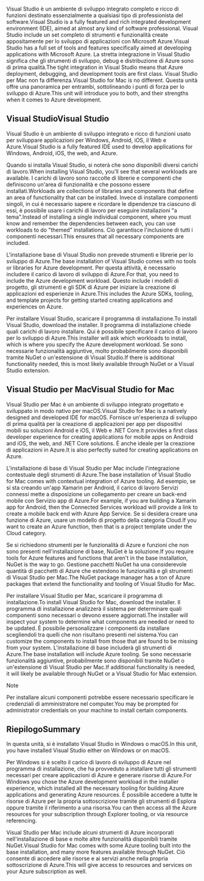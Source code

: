 <span data-ttu-id="6d275-101">Visual Studio è un ambiente di sviluppo integrato completo e ricco di funzioni destinato essenzialmente a qualsiasi tipo di professionista del software.</span><span class="sxs-lookup"><span data-stu-id="6d275-101">Visual Studio is a fully featured and rich integrated development environment (IDE), aimed at almost any kind of software professional.</span></span> <span data-ttu-id="6d275-102">Visual Studio include un set completo di strumenti e funzionalità create appositamente per lo sviluppo di applicazioni con Microsoft Azure.</span><span class="sxs-lookup"><span data-stu-id="6d275-102">Visual Studio has a full set of tools and features specifically aimed at developing applications with Microsoft Azure.</span></span> <span data-ttu-id="6d275-103">La stretta integrazione in Visual Studio significa che gli strumenti di sviluppo, debug e distribuzione di Azure sono di prima qualità.</span><span class="sxs-lookup"><span data-stu-id="6d275-103">The tight integration in Visual Studio means that Azure deployment, debugging, and development tools are first class.</span></span> <span data-ttu-id="6d275-104">Visual Studio per Mac non fa differenza.</span><span class="sxs-lookup"><span data-stu-id="6d275-104">Visual Studio for Mac is no different.</span></span> <span data-ttu-id="6d275-105">Questa unità offre una panoramica per entrambi, sottolineando i punti di forza per lo sviluppo di Azure.</span><span class="sxs-lookup"><span data-stu-id="6d275-105">This unit will introduce you to both, and their strengths when it comes to Azure development.</span></span>

## <a name="visual-studio"></a><span data-ttu-id="6d275-106">Visual Studio</span><span class="sxs-lookup"><span data-stu-id="6d275-106">Visual Studio</span></span>

<span data-ttu-id="6d275-107">Visual Studio è un ambiente di sviluppo integrato e ricco di funzioni usato per sviluppare applicazioni per Windows, Android, iOS, il Web e Azure.</span><span class="sxs-lookup"><span data-stu-id="6d275-107">Visual Studio is a fully featured IDE used to develop applications for Windows, Android, iOS, the web, and Azure.</span></span>

<span data-ttu-id="6d275-108">Quando si installa Visual Studio, si noterà che sono disponibili diversi carichi di lavoro.</span><span class="sxs-lookup"><span data-stu-id="6d275-108">When installing Visual Studio, you'll see that several workloads are available.</span></span> <span data-ttu-id="6d275-109">I carichi di lavoro sono raccolte di librerie e componenti che definiscono un'area di funzionalità e che possono essere installati.</span><span class="sxs-lookup"><span data-stu-id="6d275-109">Workloads are collections of libraries and components that define an area of functionality that can be installed.</span></span> <span data-ttu-id="6d275-110">Invece di installare componenti singoli, in cui è necessario sapere e ricordare le dipendenze tra ciascuno di essi, è possibile usare i carichi di lavoro per eseguire installazioni "a tema".</span><span class="sxs-lookup"><span data-stu-id="6d275-110">Instead of installing a single individual component, where you must know and remember the dependencies between each, you can use workloads to do "themed" installations.</span></span> <span data-ttu-id="6d275-111">Ciò garantisce l'inclusione di tutti i componenti necessari.</span><span class="sxs-lookup"><span data-stu-id="6d275-111">This ensures that all necessary components are included.</span></span>

<span data-ttu-id="6d275-112">L'installazione base di Visual Studio non prevede strumenti e librerie per lo sviluppo di Azure.</span><span class="sxs-lookup"><span data-stu-id="6d275-112">The base installation of Visual Studio comes with no tools or libraries for Azure development.</span></span> <span data-ttu-id="6d275-113">Per questa attività, è necessario includere il carico di lavoro di sviluppo di Azure.</span><span class="sxs-lookup"><span data-stu-id="6d275-113">For that, you need to include the Azure development workload.</span></span> <span data-ttu-id="6d275-114">Questo include i modelli di progetto, gli strumenti e gli SDK di Azure per iniziare la creazione di applicazioni ed esperienze in Azure.</span><span class="sxs-lookup"><span data-stu-id="6d275-114">This includes the Azure SDKs, tooling, and template projects for getting started creating applications and experiences on Azure.</span></span>

<span data-ttu-id="6d275-115">Per installare Visual Studio, scaricare il programma di installazione.</span><span class="sxs-lookup"><span data-stu-id="6d275-115">To install Visual Studio, download the installer.</span></span> <span data-ttu-id="6d275-116">Il programma di installazione chiede quali carichi di lavoro installare. Qui è possibile specificare il carico di lavoro per lo sviluppo di Azure.</span><span class="sxs-lookup"><span data-stu-id="6d275-116">This installer will ask which workloads to install, which is where you specify the Azure development workload.</span></span> <span data-ttu-id="6d275-117">Se sono necessarie funzionalità aggiuntive, molto probabilmente sono disponibili tramite NuGet o un'estensione di Visual Studio.</span><span class="sxs-lookup"><span data-stu-id="6d275-117">If there is additional functionality needed, this is most likely available through NuGet or a Visual Studio extension.</span></span>

## <a name="visual-studio-for-mac"></a><span data-ttu-id="6d275-118">Visual Studio per Mac</span><span class="sxs-lookup"><span data-stu-id="6d275-118">Visual Studio for Mac</span></span>

<span data-ttu-id="6d275-119">Visual Studio per Mac è un ambiente di sviluppo integrato progettato e sviluppato in modo nativo per macOS.</span><span class="sxs-lookup"><span data-stu-id="6d275-119">Visual Studio for Mac is a natively designed and developed IDE for macOS.</span></span> <span data-ttu-id="6d275-120">Fornisce un'esperienza di sviluppo di prima qualità per la creazione di applicazioni per app per dispositivi mobili su soluzioni Android e iOS, il Web e .NET Core.</span><span class="sxs-lookup"><span data-stu-id="6d275-120">It provides a first class developer experience for creating applications for mobile apps on Android and iOS, the web, and .NET Core solutions.</span></span> <span data-ttu-id="6d275-121">È anche ideale per la creazione di applicazioni in Azure.</span><span class="sxs-lookup"><span data-stu-id="6d275-121">It is also perfectly suited for creating applications on Azure.</span></span>

<span data-ttu-id="6d275-122">L'installazione di base di Visual Studio per Mac include l'integrazione contestuale degli strumenti di Azure.</span><span class="sxs-lookup"><span data-stu-id="6d275-122">The base installation of Visual Studio for Mac comes with contextual integration of Azure tooling.</span></span> <span data-ttu-id="6d275-123">Ad esempio, se si sta creando un'app Xamarin per Android, il carico di lavoro Servizi connessi mette a disposizione un collegamento per creare un back-end mobile con Servizio app di Azure.</span><span class="sxs-lookup"><span data-stu-id="6d275-123">For example, if you are building a Xamarin app for Android, then the Connected Services workload will provide a link to create a mobile back end with Azure App Service.</span></span> <span data-ttu-id="6d275-124">Se si desidera creare una funzione di Azure, usare un modello di progetto della categoria Cloud.</span><span class="sxs-lookup"><span data-stu-id="6d275-124">If you want to create an Azure function, then that is a project template under the Cloud category.</span></span>

<span data-ttu-id="6d275-125">Se si richiedono strumenti per le funzionalità di Azure e funzioni che non sono presenti nell'installazione di base, NuGet è la soluzione.</span><span class="sxs-lookup"><span data-stu-id="6d275-125">If you require tools for Azure features and functions that aren't in the base installation, NuGet is the way to go.</span></span> <span data-ttu-id="6d275-126">Gestione pacchetti NuGet ha una considerevole quantità di pacchetti di Azure che estendono le funzionalità e gli strumenti di Visual Studio per Mac.</span><span class="sxs-lookup"><span data-stu-id="6d275-126">The NuGet package manager has a ton of Azure packages that extend the functionality and tooling of Visual Studio for Mac.</span></span>

<span data-ttu-id="6d275-127">Per installare Visual Studio per Mac, scaricare il programma di installazione.</span><span class="sxs-lookup"><span data-stu-id="6d275-127">To install Visual Studio for Mac, download the installer.</span></span> <span data-ttu-id="6d275-128">Il programma di installazione analizzerà il sistema per determinare quali componenti sono necessari o devono essere aggiornati.</span><span class="sxs-lookup"><span data-stu-id="6d275-128">The installer will inspect your system to determine what components are needed or need to be updated.</span></span> <span data-ttu-id="6d275-129">È possibile personalizzare i componenti da installare scegliendoli tra quelli che non risultano presenti nel sistema.</span><span class="sxs-lookup"><span data-stu-id="6d275-129">You can customize the components to install from those that are found to be missing from your system.</span></span> <span data-ttu-id="6d275-130">L'installazione di base includerà gli strumenti di Azure.</span><span class="sxs-lookup"><span data-stu-id="6d275-130">The base installation will include Azure tooling.</span></span> <span data-ttu-id="6d275-131">Se sono necessarie funzionalità aggiuntive, probabilmente sono disponibili tramite NuGet o un'estensione di Visual Studio per Mac.</span><span class="sxs-lookup"><span data-stu-id="6d275-131">If additional functionality is needed, it will likely be available through NuGet or a Visual Studio for Mac extension.</span></span>

> [!NOTE]
> <span data-ttu-id="6d275-132">Per installare alcuni componenti potrebbe essere necessario specificare le credenziali di amministratore nel computer.</span><span class="sxs-lookup"><span data-stu-id="6d275-132">You may be prompted for administrator credentials on your machine to install certain components.</span></span>

## <a name="summary"></a><span data-ttu-id="6d275-133">Riepilogo</span><span class="sxs-lookup"><span data-stu-id="6d275-133">Summary</span></span>

<span data-ttu-id="6d275-134">In questa unità, si è installato Visual Studio in Windows o macOS.</span><span class="sxs-lookup"><span data-stu-id="6d275-134">In this unit, you have installed Visual Studio either on Windows or on macOS.</span></span>

<span data-ttu-id="6d275-135">Per Windows si è scelto il carico di lavoro di sviluppo di Azure nel programma di installazione, che ha provveduto a installare tutti gli strumenti necessari per creare applicazioni di Azure e generare risorse di Azure.</span><span class="sxs-lookup"><span data-stu-id="6d275-135">For Windows you chose the Azure development workload in the installer experience, which installed all the necessary tooling for building Azure applications and generating Azure resources.</span></span> <span data-ttu-id="6d275-136">È possibile accedere a tutte le risorse di Azure per la propria sottoscrizione tramite gli strumenti di Esplora oppure tramite il riferimento a una risorsa.</span><span class="sxs-lookup"><span data-stu-id="6d275-136">You can then access all the Azure resources for your subscription through Explorer tooling, or via resource referencing.</span></span>

<span data-ttu-id="6d275-137">Visual Studio per Mac include alcuni strumenti di Azure incorporati nell'installazione di base e molte altre funzionalità disponibili tramite NuGet.</span><span class="sxs-lookup"><span data-stu-id="6d275-137">Visual Studio for Mac comes with some Azure tooling built into the base installation, and many more features available through NuGet.</span></span> <span data-ttu-id="6d275-138">Ciò consente di accedere alle risorse e ai servizi anche nella propria sottoscrizione di Azure.</span><span class="sxs-lookup"><span data-stu-id="6d275-138">This will give access to resources and services on your Azure subscription as well.</span></span>
